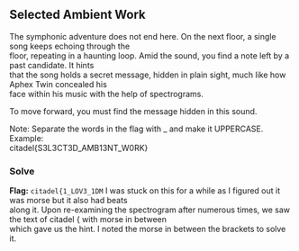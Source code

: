 ## Selected Ambient Work  
The symphonic adventure does not end here. On the next floor, a single song keeps echoing through the  
floor, repeating in a haunting loop. Amid the sound, you find a note left by a past candidate. It hints  
that the song holds a secret message, hidden in plain sight, much like how Aphex Twin concealed his  
face within his music with the help of spectrograms.  

To move forward, you must find the message hidden in this sound.  

Note: Separate the words in the flag with _ and make it UPPERCASE. Example:   
citadel{S3L3CT3D_AMB13NT_W0RK}  
### Solve
**Flag:** `citadel{1_LOV3_1DM`
I was stuck on this for a while as I figured out it was morse but it also had beats  
along it. Upon re-examining the spectrogram after numerous times, we saw the text of citadel { with morse in between  
which gave us the hint. I noted the morse in between the brackets to solve it.  

